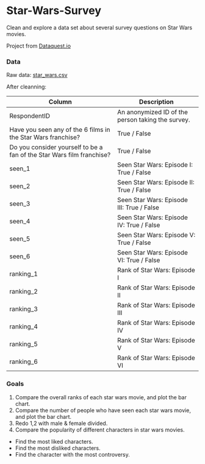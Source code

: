 # Star-Wars-Survey
Clean and explore a data set about several survey questions on Star Wars movies. 

Project from [Dataquest.io](https://www.dataquest.io)

### Data
Raw data: [star_wars.csv](https://github.com/fivethirtyeight/data/tree/master/star-wars-survey)

After cleanning:

|      Column                                                                |      Description                                     |
| -------------------------------------------------------------------------- | -----------------------------------------------------|
| RespondentID                                                               | An anonymized ID of the person taking the survey.    |
| Have you seen any of the 6 films in the Star Wars franchise?               | True / False                                         |
| Do you consider yourself to be a fan of the Star Wars film franchise?      | True / False                                         |
| seen_1                                                                     | Seen Star Wars: Episode I:   True / False            |
| seen_2                                                                     | Seen Star Wars: Episode II:  True / False            |
| seen_3                                                                     | Seen Star Wars: Episode III: True / False            |
| seen_4                                                                     | Seen Star Wars: Episode IV:  True / False            |
| seen_5                                                                     | Seen Star Wars: Episode V:   True / False            |
| seen_6                                                                     | Seen Star Wars: Episode VI:  True / False            |
| ranking_1                                                                  | Rank of Star Wars: Episode I                         |
| ranking_2                                                                  | Rank of Star Wars: Episode II                        |
| ranking_3                                                                  | Rank of Star Wars: Episode III                       |
| ranking_4                                                                  | Rank of Star Wars: Episode IV                        |
| ranking_5                                                                  | Rank of Star Wars: Episode V                         |
| ranking_6                                                                  | Rank of Star Wars: Episode VI                        |

### Goals
1. Compare the overall ranks of each star wars movie, and plot the bar chart.
2. Compare the number of people who have seen each star wars movie, and plot the bar chart.
3. Redo 1,2 with male & female divided.
4. Compare the popularity of different characters in star wars movies.
- Find the most liked characters.
- Find the most disliked characters.
- Find the character with the most controversy.


